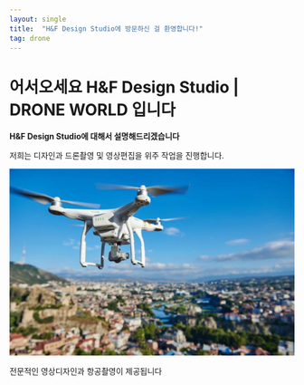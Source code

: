 ```yaml
---
layout: single
title:  "H&F Design Studio에 방문하신 걸 환영합니다!"
tag: drone
---
```


# 어서오세요 H&F Design Studio | DRONE WORLD 입니다

**H&F Design Studio에 대해서 설명해드리겠습니다**

저희는 디자인과 드론촬영 및 영상편집을 위주 작업을 진행합니다.

![46763_4_1732](../images/2023-03-23-one/46763_4_1732.jpg)

전문적인 영상디자인과 항공촬영이 제공됩니다
